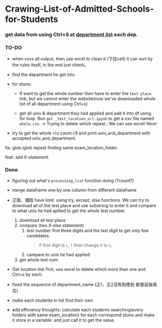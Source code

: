 # Crawing-List-of-Admitted-Schools-for-Students

### get data from using Ctrl+S at [department list](https://www.com.tw/cross/university_030_112.html) each dep.

### TO-DO
- when csvs all output, then use excel to clean it (下拉cell) it can sort by the rules itself, in the end just check。


- find the department he get into.


- for stuno:
    - If want to get the whole number then have to enter the `test place` link, but we cannot enter the website(now we've downloaded whole list of all department using Ctrl+s)

    - get all univ & department they had applied and add it into df using for loop. Run `get _test_location_url.ipynb` to get a csv file named `whole.csv`. -> Trying to delete which repeat.: We can use excel! Nice!

- try to get the whole `<td` count i:9 and print univ_and_department with accepted univ_and_department. 

fix: glob.iglob repeat finding same exam_location_folder.

feat: add if-statement

### Done
- figuring out what's `processing_list` function doing (?count?)
- merge dataframe one by one column from different dataframe
- 正取、備取 have limit. using try, except, else functions. We can try to download all of the test place and use substring to enter it and compare to what unis he had apllied to get the whole test number.
    1. download all test place
    1. compare (two if-else statement)
        1. test number first three digits and the last digit to get only few candidates.
            > if first digit is `L`, `l` then change it to `1`.
        1. campare to unis he had applied
    1. get whole test num

- Get location link first, use excel to delete which more than one and Ctrl+s by each.

- fixed the sequence of department_name (正1、正2沒有對應到 都會延後兩位)

- make each students in list find their own

- add efficiency thoughts: calculate each students searching(every folders with same exam_location) for each correspond stuno and make it store in a variable. and just call it to get the value.


